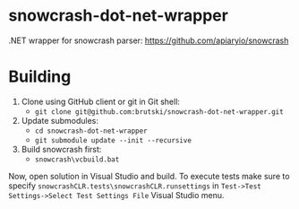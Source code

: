 snowcrash-dot-net-wrapper
=========================

.NET wrapper for snowcrash parser: https://github.com/apiaryio/snowcrash

# Building

1. Clone using GitHub client or git in Git shell:
	* `git clone git@github.com:brutski/snowcrash-dot-net-wrapper.git`
2. Update submodules:
	* `cd snowcrash-dot-net-wrapper` 
	* `git submodule update --init --recursive`
3. Build snowcrash first:
	* `snowcrash\vcbuild.bat`

Now, open solution in Visual Studio and build.
To execute tests make sure to specify `snowcrashCLR.tests\snowcrashCLR.runsettings` 
in `Test->Test Settings->Select Test Settings File` Visual Studio menu.



